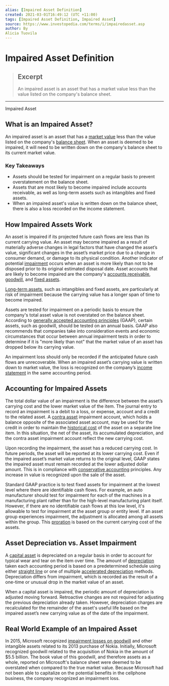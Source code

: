 ```yaml
---
alias: [Impaired Asset Definition]
created: 2021-03-01T16:49:12 (UTC +11:00)
tags: [Impaired Asset Definition, Impaired Asset]
source: https://www.investopedia.com/terms/i/impairedasset.asp
author: By
Alicia Tuovila
---
```


# Impaired Asset Definition

> ## Excerpt
> An impaired asset is an asset that has a market value less than the value listed on the company's balance sheet.

---

Impaired Asset
## What is an Impaired Asset?

An impaired asset is an asset that has a [market value](https://www.investopedia.com/terms/m/marketvalue.asp) less than the value listed on the company's [balance sheet](https://www.investopedia.com/terms/b/balancesheet.asp). When an asset is deemed to be impaired, it will need to be written down on the company's balance sheet to its current market value.

### Key Takeaways

-   Assets should be tested for impairment on a regular basis to prevent overstatement on the balance sheet.
-   Assets that are most likely to become impaired include accounts receivable, as well as long-term assets such as intangibles and fixed assets.
-   When an impaired asset's value is written down on the balance sheet, there is also a loss recorded on the income statement.

## How Impaired Assets Work

An asset is impaired if its projected future cash flows are less than its current carrying value. An asset may become impaired as a result of materially adverse changes in legal factors that have changed the asset’s value, significant changes in the asset’s market price due to a change in consumer demand, or damage to its physical condition. Another indicator of potential [impairment](https://www.investopedia.com/terms/i/impairment.asp) occurs when an asset is more likely than not to be disposed prior to its original estimated disposal date. Asset accounts that are likely to become impaired are the company's [accounts receivable](https://www.investopedia.com/terms/a/accountsreceivable.asp), [goodwill](https://www.investopedia.com/terms/g/goodwill.asp), and [fixed assets](https://www.investopedia.com/terms/f/fixedasset.asp).

[Long-term assets](https://www.investopedia.com/terms/l/longtermassets.asp), such as intangibles and fixed assets, are particularly at risk of impairment because the carrying value has a longer span of time to become impaired.

Assets are tested for impairment on a periodic basis to ensure the company's total asset value is not overstated on the balance sheet. According to [generally accepted accounting principles](https://www.investopedia.com/terms/g/gaap.asp) (GAAP), certain assets, such as goodwill, should be tested on an annual basis. GAAP also recommends that companies take into consideration events and economic circumstances that occur between annual impairment tests in order to determine if it is "more likely than not" that the market value of an asset has dropped below its carrying value.

An impairment loss should only be recorded if the anticipated future cash flows are unrecoverable. When an impaired asset’s carrying value is written down to market value, the loss is recognized on the company’s [income statement](https://www.investopedia.com/terms/i/incomestatement.asp) in the same accounting period.

## Accounting for Impaired Assets

The total dollar value of an impairment is the difference between the asset’s carrying cost and the lower market value of the item. The journal entry to record an impairment is a debit to a loss, or expense, account and a credit to the related asset. A [contra asset](https://www.investopedia.com/terms/c/contraaccount.asp) impairment account, which holds a balance opposite of the associated asset account, may be used for the credit in order to maintain the [historical cost](https://www.investopedia.com/terms/h/historical-cost.asp) of the asset on a separate line item. In this situation, the net of the asset, its accumulated depreciation, and the contra asset impairment account reflect the new carrying cost.

Upon recording the impairment, the asset has a reduced carrying cost. In future periods, the asset will be reported at its lower carrying cost. Even if the impaired asset’s market value returns to the original level, GAAP states the impaired asset must remain recorded at the lower adjusted dollar amount. This is in compliance with [conservative accounting](https://www.investopedia.com/terms/a/accounting-conservatism.asp) principles. Any increase in value is recognized upon the sale of the asset.

Standard GAAP practice is to test fixed assets for impairment at the lowest level where there are identifiable cash flows. For example, an auto manufacturer should test for impairment for each of the machines in a manufacturing plant rather than for the high-level manufacturing plant itself. However, if there are no identifiable cash flows at this low level, it's allowable to test for impairment at the asset group or entity level. If an asset group experiences impairment, the adjustment is allocated among all assets within the group. This [proration](https://www.investopedia.com/terms/p/proration.asp) is based on the current carrying cost of the assets.

## Asset Depreciation vs. Asset Impairment

A [capital asset](https://www.investopedia.com/terms/c/capitalasset.asp) is depreciated on a regular basis in order to account for typical wear and tear on the item over time. The amount of [depreciation](https://www.investopedia.com/terms/d/depreciation.asp) taken each accounting period is based on a predetermined schedule using either [straight line](https://www.investopedia.com/terms/s/straightlinebasis.asp) or one of multiple [accelerated depreciation](https://www.investopedia.com/terms/a/accelerateddepreciation.asp) methods. Depreciation differs from impairment, which is recorded as the result of a one-time or unusual drop in the market value of an asset.

When a capital asset is impaired, the periodic amount of depreciation is adjusted moving forward. Retroactive changes are not required for adjusting the previous depreciation already taken. However, depreciation charges are recalculated for the remainder of the asset's useful life based on the impaired asset’s new carrying value as of the date of the impairment.

## Real World Example of an Impaired Asset

In 2015, Microsoft recognized [impairment losses on goodwill](https://www.investopedia.com/terms/g/goodwill-impairment.asp) and other intangible assets related to its 2013 purchase of Nokia. Initially, Microsoft recognized goodwill related to the acquisition of Nokia in the amount of $5.5 billion. The book value of this goodwill, and therefore assets as a whole, reported on Microsoft's balance sheet were deemed to be overstated when compared to the true market value. Because Microsoft had not been able to capitalize on the potential benefits in the cellphone business, the company recognized an impairment loss.
